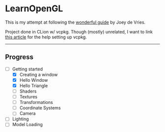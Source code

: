 # LearnOpenGL

This is my attempt at following the [wonderful guide](https://learnopengl.com/) by Joey de Vries.

Project done in CLion w/ vcpkg. Though (mostly) unrelated, I want to link [this article](https://jessenerio.com/how-to-install-any-c-dependencies-in-clion-on-windows/) for the help setting up vcpkg.

---
## Progress
- [ ] Getting started
  - [x] Creating a window 
  - [x] Hello Window
  - [x] Hello Triangle
  - [ ] Shaders
  - [ ] Textures
  - [ ] Transformations
  - [ ] Coordinate Systems
  - [ ] Camera
- [ ] Lighting
- [ ] Model Loading
